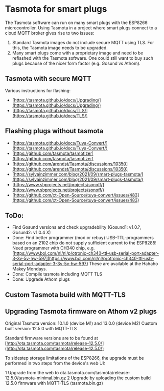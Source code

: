 # Tasmota for smart plugs

The Tasmota software can run on many smart plugs with the ESP8266 microcontroller. Using Tasmota in a project where smart plugs connect to a cloud MQTT broker gives rise to two issues:

1. Standard Tasmota images do not include secure MQTT using TLS. For this, the Tasmota image needs to be upgraded.
2. Many smart plugs come with a proprietary image and need to be reflashed with the Tasmota software. One could still want to buy such plugs because of the nicer form factor (e.g. Gosund vs Athom).

## Tasmota with secure MQTT
Various instructions for flashing:

- [https://tasmota.github.io/docs/Upgrading/](https://tasmota.github.io/docs/Upgrading/)
- [https://tasmota.github.io/docs/TLS/](https://tasmota.github.io/docs/TLS/)

## Flashing plugs without tasmota

- [https://tasmota.github.io/docs/Tuya-Convert/](https://tasmota.github.io/docs/Tuya-Convert/)
- [https://github.com/tasmota/tasmotizer](https://github.com/tasmota/tasmotizer)
- [https://github.com/arendst/Tasmota/discussions/10350](https://github.com/arendst/Tasmota/discussions/10350)
- [https://sylvainzimmer.com/blog/2021/09/smart-plugs-tasmota/](https://sylvainzimmer.com/blog/2021/09/smart-plugs-tasmota/)
- [https://www.sbprojects.net/projects/sonoff/](https://www.sbprojects.net/projects/sonoff/)
- [https://github.com/ct-Open-Source/tuya-convert/issues/483](https://github.com/ct-Open-Source/tuya-convert/issues/483)

## ToDo:
- Find Gosund versions and check upgradebility (Gosund1: v1.0.?, Gosund2: v1.0.4 X)
- Done: Find better programmer (mod or rebuy) USB-TTL-programmers based on an 2102 chip do not supply sufficient current to the ESP8285! Need programmer with CH340 chip, e.g. [https://www.bol.com/nl/nl/p/otronic-ch340-ttl-usb-serial-port-adapter-3-3v-5v-hw-597](https://www.bol.com/nl/nl/p/otronic-ch340-ttl-usb-serial-port-adapter-3-3v-5v-hw-597) These are available at the Hahaho Makey Mondays.
- Done: Compile tasmota including MQTT TLS
- Done: Upgrade Athom plugs

## Custom Tasmota build with MQTT-TLS



## Upgrading Tasmota firmware on Athom v2 plugs
Original Tasmota version: 10.1.0 (device M1) and 13.0.0 (device M2)
Custom built version: 12.5.0 with MQTT-TLS

Standard firmware versions are to be found at [http://ota.tasmota.com/tasmota/release-12.5.0/](http://ota.tasmota.com/tasmota/release-12.5.0/)

To sidestep storage limitations of the ESP8266, the upgrade must be performed in two steps from the device's web UI:

1 Upgrade from the web to ota.tasmota.com/tasmota/release-12.5.0/tasmota-minimal.bin.gz
2 Upgrade by uploading the custom build 12.5.0 firmware with MQTT-TLS (tasmota.bin.gz)





